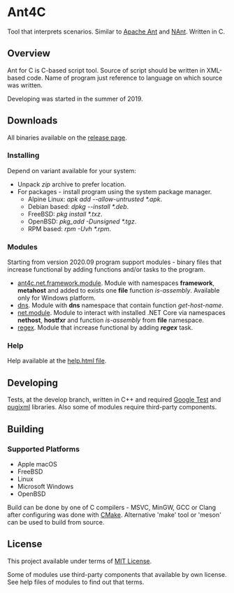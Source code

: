 # Ant4C
Tool that interprets scenarios. Similar to [Apache Ant](http://jakarta.apache.org/ant/manual/) and [NAnt](http://nant.sourceforge.net/). Written in C.

## Overview
Ant for C is C-based script tool. Source of script should be written in XML-based code.
Name of program just reference to language on which source was written.

Developing was started in the summer of 2019.

## Downloads
All binaries available on the [release page](https://github.com/TheVice/Ant4C/releases/).

### Installing
Depend on variant available for your system:
* Unpack *zip* archive to prefer location.
* For packages - install program using the system package manager.
  * Alpine Linux: *apk add --allow-untrusted \*.apk*.
  * Debian based: *dpkg --install \*.deb*.
  * FreeBSD: *pkg install \*.txz*.
  * OpenBSD: *pkg_add -Dunsigned \*.tgz*.
  * RPM based: *rpm -Uvh \*.rpm*.

### Modules
Starting from version 2020.09 program support modules - binary files that increase functional by adding functions and/or tasks to the program.

* [ant4c.net.framework.module](modules/ant4c.net.framework). Module with namespaces **framework**, **metahost** and added to exists one **file** function *is-assembly*. Available only for Windows platform.
* [dns](modules/dns). Module with **dns** namespace that contain function *get-host-name*.
* [net.module](modules/net). Module to interact with installed .NET Core via namespaces **nethost**, **hostfxr** and function *is-assembly* from **file** namespace.
* [regex](modules/regex). Module that increase functional by adding ***regex*** task.

### Help

Help available at the [help.html file](https://github.com/TheVice/Ant4C/releases/download/v2020.09/help.html).

## Developing
Tests, at the develop branch, written in C++ and required [Google Test](https://github.com/google/googletest/) and [pugixml](https://github.com/zeux/pugixml/) libraries.
Also some of modules require third-party components.

## Building

### Supported Platforms

* Apple macOS
* FreeBSD
* Linux
* Microsoft Windows
* OpenBSD

Build can be done by one of C compilers - MSVC, MinGW, GCC or Clang after configuring was done with [CMake](https://www.cmake.org/download/).
Alternative 'make' tool or 'meson' can be used to build from source.

## License
This project available under terms of [MIT License](LICENSE).

Some of modules use third-party components that available by own license. See help files of modules to find out that terms.
